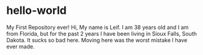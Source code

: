# hello-world
My First Repository ever!
Hi, My name is Leif. I am 38 years old and I am from Florida, but for the past 2 years I have been living in Sioux Falls, South Dakota. It sucks so bad here. Moving here was the worst mistake I have ever made. 
